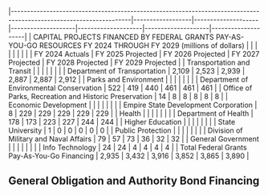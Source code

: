 |-------------------------------------------------------------------------------------------------------------------|------------------|--------------------|--------------------|--------------------|--------------------|--------------------|
| CAPITAL PROJECTS FINANCED BY FEDERAL GRANTS PAY-AS-YOU-GO RESOURCES FY 2024 THROUGH FY 2029 (millions of dollars) |                  |                    |                    |                    |                    |                    |
|                                                                                                                   | FY 2024  Actuals | FY 2025  Projected | FY 2026  Projected | FY 2027  Projected | FY 2028  Projected | FY 2029  Projected |
| Transportation and Transit                                                                                        |                  |                    |                    |                    |                    |                    |
| Department of Transportation                                                                                      | 2,109            | 2,523              | 2,939              | 2,887              | 2,887              | 2,912              |
| Parks and Environment                                                                                             |                  |                    |                    |                    |                    |                    |
| Department of Environmental Conservation                                                                          | 522              | 419                | 440                | 461                | 461                | 461                |
| Office of Parks, Recreation and Historic Preservation                                                             | 14               | 8                  | 8                  | 8                  | 8                  | 8                  |
| Economic Development                                                                                              |                  |                    |                    |                    |                    |                    |
| Empire State Development Corporation                                                                              | 8                | 229                | 229                | 229                | 229                | 229                |
| Health                                                                                                            |                  |                    |                    |                    |                    |                    |
| Department of Health                                                                                              | 178              | 173                | 223                | 227                | 244                | 244                |
| Higher Education                                                                                                  |                  |                    |                    |                    |                    |                    |
| State University                                                                                                  | 1                | 0                  | 0                  | 0                  | 0                  | 0                  |
| Public Protection                                                                                                 |                  |                    |                    |                    |                    |                    |
| Division of Military and Naval Affairs                                                                            | 79               | 57                 | 73                 | 36                 | 32                 | 32                 |
| General Government                                                                                                |                  |                    |                    |                    |                    |                    |
| Info Technology                                                                                                   | 24               | 24                 | 4                  | 4                  | 4                  | 4                  |
| Total Federal Grants Pay-As-You-Go Financing                                                                      | 2,935            | 3,432              | 3,916              | 3,852              | 3,865              | 3,890              |

## **General Obligation and Authority Bond Financing**